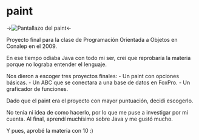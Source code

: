 paint
=====

->![Pantallazo del paint](https://github.com/wetteifer/random/tree/master/paint/dibujar.png)<-

Proyecto final para la clase de Programación Orientada a Objetos en Conalep en el 2009.

En ese tiempo odiaba Java con todo mi ser, creí que reprobaría la materia porque no lograba
entender el lenguaje.

Nos dieron a escoger tres proyectos finales:
    - Un paint con opciones básicas.
	- Un ABC que se conectara a una base de datos en FoxPro.
	- Un graficador de funciones.
	
Dado que el paint era el proyecto con mayor puntuación, decidi escogerlo.

No tenia ni idea de como hacerlo, por lo que me puse a investigar por mi cuenta.
Al final, aprendí muchísimo sobre Java y me gustó mucho.

Y pues, aprobé la materia con 10 :)